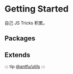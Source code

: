 # Getting Started

自己 JS Tricks 积累。

## Packages

## Extends

::: tip
[@antfu/utils](https://github.com/antfu/utils/)
:::

